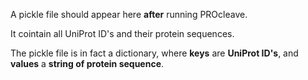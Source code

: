 A pickle file should appear here **after** running PROcleave.

It cointain all UniProt ID's and their protein sequences.

The pickle file is in fact a dictionary, where **keys** are **UniProt ID's**, and **values** a **string of protein sequence**.
